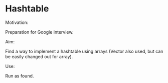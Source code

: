 # Hashtable

Motivation:

Preparation for Google interview.

Aim:

Find a way to implement a hashtable using arrays (Vector also used, but can be easily changed out for array).

Use:

Run as found.

